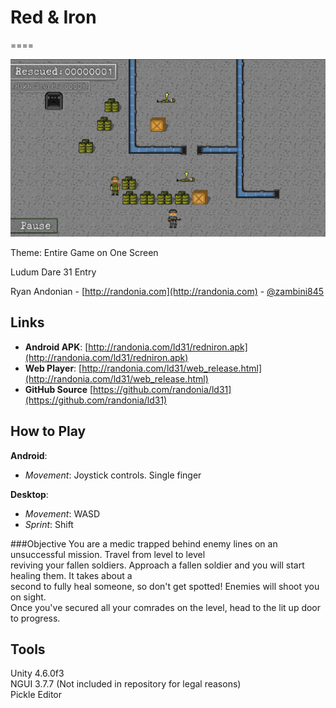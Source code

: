 # Red & Iron
====

![](https://raw.githubusercontent.com/randonia/ld31/screenshots/release/hiding.PNG)

Theme: Entire Game on One Screen

Ludum Dare 31 Entry

Ryan Andonian - [http://randonia.com](http://randonia.com) - [@zambini845](https://twitter.com/Zambini845)

## Links
+ **Android APK**: [http://randonia.com/ld31/redniron.apk](http://randonia.com/ld31/redniron.apk)
+ **Web Player**: [http://randonia.com/ld31/web_release.html](http://randonia.com/ld31/web_release.html)
+ **GitHub Source** [https://github.com/randonia/ld31](https://github.com/randonia/ld31)

## How to Play
**Android**:

+ *Movement*: Joystick controls.  Single finger

**Desktop**:

+ *Movement*: WASD
+ *Sprint*: Shift

###Objective
You are a medic trapped behind enemy lines on an unsuccessful mission. Travel from level to level  
reviving your fallen soldiers. Approach a fallen soldier and you will start healing them. It takes about a  
second to fully heal someone, so don't get spotted! Enemies will shoot you on sight.  
Once you've secured all your comrades on the level, head to the lit up door to progress.

## Tools
Unity 4.6.0f3  
NGUI 3.7.7 (Not included in repository for legal reasons)  
Pickle Editor  
